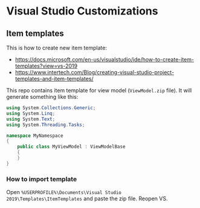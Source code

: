 # Visual Studio Customizations

## Item templates

This is how to create new item template: 

- https://docs.microsoft.com/en-us/visualstudio/ide/how-to-create-item-templates?view=vs-2019
- https://www.intertech.com/Blog/creating-visual-studio-project-templates-and-item-templates/

This repo contains item template for view model (`ViewModel.zip` file). It will generate something like this: 

``` csharp
using System.Collections.Generic;
using System.Linq;
using System.Text;
using System.Threading.Tasks;

namespace MyNamespace
{
    public class MyViewModel : ViewModelBase
    {
    }
}
```

### How to import template

Open `%USERPROFILE%\Documents\Visual Studio 2019\Templates\ItemTemplates` and paste the zip file. Reopen VS.

